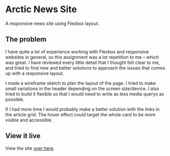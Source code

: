 # Arctic News Site

A responsive news site using Flexbox layout.

## The problem

I have quite a lot of experience working with Flexbox and responsive websites in general, so this assignment was a lot repetition to me – which was great. I have reviewed every little detail that I thought felt clear to me, and tried to find new and better solutions to approach the issues that comes up with a responsive layout.

I made a wireframe sketch to plan the layout of the page. I tried to make small variations in the header depending on the screen size/device. I also tried to build it flexible so that I would need to write as less media querys as possible.

If I had more time I would probably make a better solution with the links in the article grid. The hover effect could target the whole card to be more visible and accessible.

## View it live
View the site [over here](https://vibrant-goldstine-d37706.netlify.com/).
